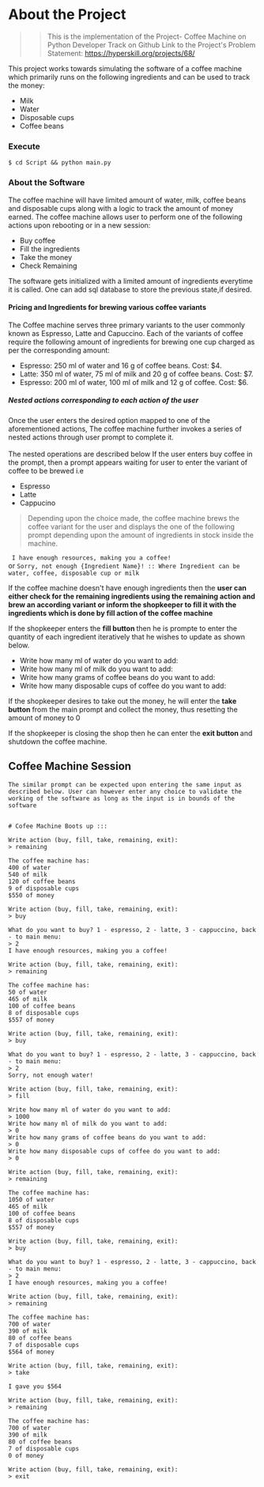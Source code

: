 # About the Project
> > This is the implementation of the Project- Coffee Machine on Python Developer Track on Github
    Link to the Project's Problem Statement: https://hyperskill.org/projects/68/

This project works towards simulating the software of a coffee machine which primarily runs on the following ingredients and can be used to track the money:
* Milk
* Water
* Disposable cups
* Coffee beans

### Execute
```$ cd Script && python main.py ```

### About the Software
The coffee machine will have limited amount of water, milk, coffee beans and disposable cups along with a logic to track the amount of money earned.
The coffee machine allows user to perform one of the following actions upon rebooting or in a new session: 
* Buy coffee
* Fill the ingredients
* Take the money
* Check Remaining

The software gets initialized with a limited amount of ingredients everytime it is called. One can add sql database to store the previous state,if desired. 

#### Pricing and Ingredients for brewing various coffee variants
The Coffee machine serves three primary variants to the user commonly known as Espresso, Latte and Capuccino.
Each of the variants of coffee require the following amount of ingredients for brewing one cup charged as per the corresponding amount:
* Espresso: 250 ml of water and 16 g of coffee beans. Cost: $4.
* Latte: 350 ml of water, 75 ml of milk and 20 g of coffee beans. Cost: $7. 
* Espresso: 200 ml of water, 100 ml of milk and 12 g of coffee. Cost: $6.

##### Nested actions corresponding to each action of the user
Once the user enters the desired option mapped to one of the aforementioned actions, The coffee machine further invokes a series of nested actions through user prompt to complete it.<br><br>
The nested operations are described below 
If the user enters buy coffee in the prompt, then a prompt appears waiting for user to enter the variant of coffee to be brewed i.e 
<ul>
<li>Espresso</li>
<li>Latte</li>
<li>Cappucino</li>
</ul>

> Depending upon the choice made, the coffee machine brews the coffee variant for the user and displays the one of the following prompt depending upon the amount of ingredients in stock inside the machine.
      
``` I have enough resources, making you a coffee!```
<br>or ```Sorry, not enough {Ingredient Name}! :: Where Ingredient can be water, coffee, disposable cup or milk```
<p>If the coffee machine doesn't have enough ingredients then the <strong> user can either check for the remaining ingredients using the remaining action and brew an according variant or inform the shopkeeper to fill it with the ingredients which is done by fill action of the coffee machine </strong> </p>

If the shopkeeper enters the <strong>fill button </strong> then he is prompte to enter the quantity of each ingredient iteratively that he wishes to update as shown below.
<ul>
<li>Write how many ml of water do you want to add:</li>
<li>Write how many ml of milk do you want to add:</li>
<li>Write how many grams of coffee beans do you want to add:</li>
<li>Write how many disposable cups of coffee do you want to add:</li>
</ul>

If the shopkeeper desires to take out the money, he will enter the <strong>take button </strong> from the main prompt and collect the money, thus resetting the amount of money to 0

If the shopkeeper is closing the shop then he can enter the <strong>exit button </strong> and shutdown the coffee machine.

## Coffee Machine Session
```The similar prompt can be expected upon entering the same input as described below. User can however enter any choice to validate the working of the software as long as the input is in bounds of the software```

<pre><code class="language-no-highlight">
# Cofee Machine Boots up :::

Write action (buy, fill, take, remaining, exit):
&gt; remaining

The coffee machine has:
400 of water
540 of milk
120 of coffee beans
9 of disposable cups
$550 of money

Write action (buy, fill, take, remaining, exit):
&gt; buy

What do you want to buy? 1 - espresso, 2 - latte, 3 - cappuccino, back - to main menu:
&gt; 2
I have enough resources, making you a coffee!

Write action (buy, fill, take, remaining, exit):
&gt; remaining

The coffee machine has:
50 of water
465 of milk
100 of coffee beans
8 of disposable cups
$557 of money

Write action (buy, fill, take, remaining, exit):
&gt; buy

What do you want to buy? 1 - espresso, 2 - latte, 3 - cappuccino, back - to main menu:
&gt; 2
Sorry, not enough water!

Write action (buy, fill, take, remaining, exit):
&gt; fill

Write how many ml of water do you want to add:
&gt; 1000
Write how many ml of milk do you want to add:
&gt; 0
Write how many grams of coffee beans do you want to add:
&gt; 0
Write how many disposable cups of coffee do you want to add:
&gt; 0

Write action (buy, fill, take, remaining, exit):
&gt; remaining

The coffee machine has:
1050 of water
465 of milk
100 of coffee beans
8 of disposable cups
$557 of money

Write action (buy, fill, take, remaining, exit):
&gt; buy

What do you want to buy? 1 - espresso, 2 - latte, 3 - cappuccino, back - to main menu:
&gt; 2
I have enough resources, making you a coffee!

Write action (buy, fill, take, remaining, exit):
&gt; remaining

The coffee machine has:
700 of water
390 of milk
80 of coffee beans
7 of disposable cups
$564 of money

Write action (buy, fill, take, remaining, exit):
&gt; take

I gave you $564

Write action (buy, fill, take, remaining, exit):
&gt; remaining

The coffee machine has:
700 of water
390 of milk
80 of coffee beans
7 of disposable cups
0 of money

Write action (buy, fill, take, remaining, exit):
&gt; exit</code></pre>
